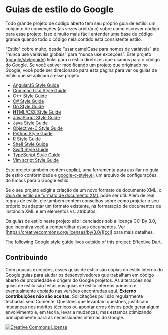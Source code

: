 # Guias de estilo do Google

Todo grande projeto de código aberto tem seu próprio guia de estilo: um conjunto de convenções
(às vezes arbitrário) sobre como escrever código para esse projeto. Isso é muito
mais fácil entender uma base de código grande quando todo o código nela contido está consistente
estilo.

“Estilo” cobre muito, desde “usar camelCase para nomes de variáveis” até
“nunca use variáveis globais” para “nunca use exceções”. Este projeto
([google/styleguide](https://github.com/google/styleguide)) links para o estilo
diretrizes que usamos para o código do Google. Se você estiver modificando um projeto que
originado no Google, você pode ser direcionado para esta página para ver os guias de estilo
que se aplicam a esse projeto.


*   [AngularJS Style Guide][angular]
*   [Common Lisp Style Guide][cl]
*   [C++ Style Guide][cpp]
*   [C# Style Guide][csharp]
*   [Go Style Guide][go]
*   [HTML/CSS Style Guide][htmlcss]
*   [JavaScript Style Guide][js]
*   [Java Style Guide][java]
*   [Objective-C Style Guide][objc]
*   [Python Style Guide][py]
*   [R Style Guide][r]
*   [Shell Style Guide][sh]
*   [Swift Style Guide][swift]
*   [TypeScript Style Guide][ts]
*   [Vim script Style Guide][vim]

Este projeto também contém [cpplint][cpplint], uma ferramenta para auxiliar no guia de estilo
conformidade e [google-c-style.el][emacs], um arquivo de configurações do Emacs para o Google
estilo.

Se o seu projeto exigir a criação de um novo formato de documento XML, o
[Guia de estilo de formato de documento XML][xml] pode ser útil. Além de real
regras de estilo, ele também contém conselhos sobre como projetar o seu próprio ou adaptar um
formato existente, na formatação de documentos de instância XML e em elementos vs.
atributos.

Os guias de estilo neste projeto são licenciados sob a licença CC-By 3.0, que
incentiva você a compartilhar esses documentos. Ver
[https://creativecommons.org/licenses/by/3.0/][ccl] para mais detalhes.

The following Google style guide lives outside of this project:
[Effective Dart][dart].

## Contribuindo

Com poucas exceções, esses guias de estilo são cópias do estilo interno do Google
guias para ajudar os desenvolvedores que trabalham em código aberto de propriedade e origem do Google
projetos. As alterações nos guias de estilo são feitas nos guias de estilo internos
primeiro e eventualmente copiado nas versões encontradas aqui. **Externo
contribuições não são aceitas.** Solicitações pull são regularmente fechadas sem
Comente. Questões que levantam questões, justificam mudanças nos méritos técnicos ou
apontar erros óbvios pode gerar algum envolvimento e, em teoria, levar a
mudanças, mas estamos otimizando principalmente para as necessidades internas do Google.

<a rel="license" href="https://creativecommons.org/licenses/by/3.0/"><img alt="Creative Commons License" style="border-width:0" src="https://i.creativecommons.org/l/by/3.0/88x31.png" /></a>

[cpp]: https://google.github.io/styleguide/cppguide.html
[csharp]: https://google.github.io/styleguide/csharp-style.html
[swift]: https://google.github.io/swift/
[objc]: objcguide.md
[go]: go/
[java]: https://google.github.io/styleguide/javaguide.html
[py]: https://google.github.io/styleguide/pyguide.html
[r]: https://google.github.io/styleguide/Rguide.html
[sh]: https://google.github.io/styleguide/shellguide.html
[htmlcss]: https://google.github.io/styleguide/htmlcssguide.html
[js]: https://google.github.io/styleguide/jsguide.html
[ts]: https://google.github.io/styleguide/tsguide.html
[angular]: https://google.github.io/styleguide/angularjs-google-style.html
[cl]: https://google.github.io/styleguide/lispguide.xml
[vim]: https://google.github.io/styleguide/vimscriptguide.xml
[cpplint]: https://github.com/google/styleguide/tree/gh-pages/cpplint
[emacs]: https://raw.githubusercontent.com/google/styleguide/gh-pages/google-c-style.el
[xml]: https://google.github.io/styleguide/xmlstyle.html
[dart]: https://www.dartlang.org/guides/language/effective-dart
[ccl]: https://creativecommons.org/licenses/by/3.0/
